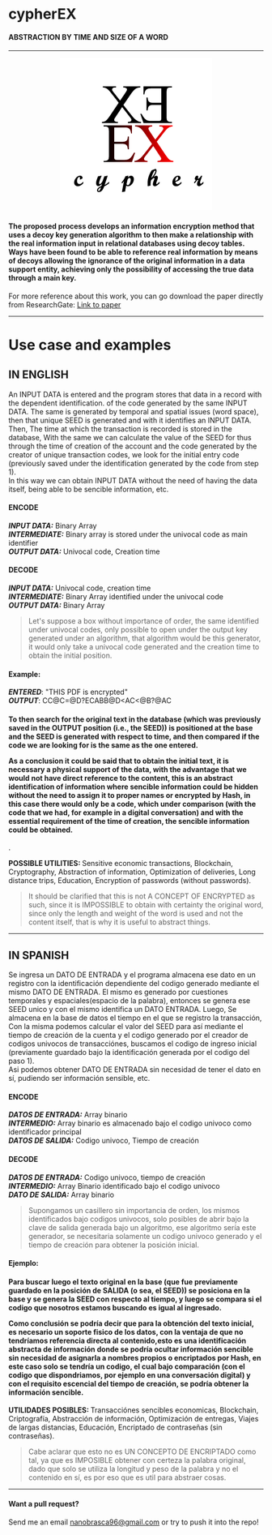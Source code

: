 # cypherEX
#### ABSTRACTION BY TIME AND SIZE OF A WORD

<hr>

<div align="center" style="text-align:center"><img src ="https://github.com/Warkanlock/cypherEX/blob/master/logo_cypherX.png" /></div>

<h4>The proposed process develops an information encryption method that uses a decoy key generation algorithm to then make a relationship with the real information input in relational databases using decoy tables. Ways have been found to be able to reference real information by means of decoys allowing the ignorance of the original information in a data support entity, achieving only the possibility of accessing the true data through a main key.</h4>

For more reference about this work, you can go download the paper directly from ResearchGate:
[Link to paper](https://www.researchgate.net/publication/328615812_CIFRADO_DE_INFORMACION_MEDIANTE_GENERACION_DE_CLAVES_SENUELOS_TEMPORALES?_sg=Binv_1OHXn91ChCfhENIYD3qpBLk9KZNl2uF38o3DDNLt04Byl50-EsST7_ljvD7XA4DS2d_qPHPwgxMcvp0vHL-lpJleyEM2xVrFyQb.Ipw0Y1_20TDApNSpcOcD2Ry-Af5gcSD0MxpAlCAbIdyjXYi1-LaD7PYSVbegSqGXgx_j4iP2IB-4_LyaC9W1Qg)
<hr>

# Use case and examples

## IN ENGLISH
 An INPUT DATA is entered and the program stores that data in a record with the dependent identification.
 of the code generated by the same INPUT DATA. The same is generated by temporal and spatial issues (word space), then that unique SEED is generated and with it identifies an INPUT DATA. 
 Then,
 The time at which the transaction is recorded is stored in the database,
 With the same we can calculate the value of the SEED for thus through the time of creation of the account 
 and the code generated by the creator of unique transaction codes, 
 we look for the initial entry code (previously saved under the identification generated by the code from step 1).  
 In this way we can obtain INPUT DATA without the need of having the data itself, being able to be sencible information, etc.

#### ENCODE 
 ***INPUT DATA:*** Binary Array </br>
 ***INTERMEDIATE:*** Binary array is stored under the univocal code as main identifier </br>
 ***OUTPUT DATA:*** Univocal code, Creation time </br>
 
 #### DECODE 
 
 ***INPUT DATA:*** Univocal code, creation time </br>
 ***INTERMEDIATE:*** Binary Array identified under the univocal code </br>
 ***OUTPUT DATA:*** Binary Array </br>
 
 
 >Let's suppose a box without importance of order, the same identified under univocal codes,
 only possible to open under the output key generated under an algorithm, that algorithm would be this generator,
 it would only take a univocal code generated and the creation time to obtain the initial position. 
 

 #### Example: 

 ***ENTERED***: "THIS PDF is encrypted" </br>
 ***OUTPUT***: CC@C=@D?ECABB@D<AC<@B?@AC </br>
 
 <h4>To then search for the original text in the database (which was previously saved in the OUTPUT position (i.e., the SEED)) 
is positioned at the base and the SEED is generated with respect to time, and then compared if the code we are looking for is the same as the one entered.
 
As a conclusion it could be said that to obtain the initial text, it is necessary a physical support of the data, with the advantage that we would not have direct reference to the content, this is an abstract identification of information where sencible information could be hidden without the need to assign it to proper names or encrypted by Hash, in this case there would only be a code, which under comparison (with the code that we had, for example in a digital conversation) and with the essential requirement of the time of creation, the sencible information could be obtained.</h4>.

 <b> POSSIBLE UTILITIES: </b> Sensitive economic transactions, Blockchain, Cryptography, Abstraction of information, Optimization of deliveries, Long distance trips, Education, Encryption of passwords (without passwords).
 
>It should be clarified that this is not A CONCEPT OF ENCRYPTED as such, since it is IMPOSSIBLE to obtain with certainty the original word, since only the length and weight of the word is used and not the content itself, that is why it is useful to abstract things.
 
<hr> 

## IN SPANISH
 Se ingresa un DATO DE ENTRADA y el programa almacena ese dato en un registro con la identificación dependiente
 del codigo generado mediante el mismo DATO DE ENTRADA. El mismo es generado por cuestiones temporales y espaciales(espacio de la palabra), entonces se genera ese SEED unico y con el mismo identifica un DATO ENTRADA. 
 Luego,
 Se almacena en la base de datos el tiempo en el que se registro la transacción,
 Con la misma podemos calcular el valor del SEED para así mediante el tiempo de creación de la cuenta 
 y el codigo generado por el creador de codigos univocos de transacciónes, 
 buscamos el codigo de ingreso inicial (previamente guardado bajo la identificación generada por el codigo del paso 1).  
 Asi podemos obtener DATO DE ENTRADA sin necesidad de tener el dato en sí, pudiendo ser información sensible, etc.

#### ENCODE 
 ***DATOS DE ENTRADA:*** Array binario </br>
 ***INTERMEDIO:*** Array binario es almacenado bajo el codigo univoco como identificador principal </br>
 ***DATOS DE SALIDA:*** Codigo univoco, Tiempo de creación </br>
 
 #### DECODE 
 
 ***DATOS DE ENTRADA:*** Codigo univoco, tiempo de creación </br>
 ***INTERMEDIO:*** Array Binario identificado bajo el codigo univoco </br>
 ***DATO DE SALIDA:*** Array binario </br>
 
 
 >Supongamos un casillero sin importancia de orden, los mismos identificados bajo codigos univocos,
 solo posibles de abrir bajo la clave de salida generada bajo un algoritmo, ese algoritmo sería este generador,
 se necesitaria solamente un codigo univoco generado y el tiempo de creación para obtener la posición inicial. 
 

 #### Ejemplo: 
 
 <h4>Para buscar luego el texto original en la base (que fue previamente guardado en la posición de SALIDA (o sea, el SEED)) 
se posiciona en la base y se genera la SEED con respecto al tiempo, y luego se compara si el codigo que nosotros estamos buscando es igual al ingresado.
 
Como conclusión se podría decir que para la obtención del texto inicial, es necesario un soporte fisico de los datos, con la ventaja de que no tendríamos referencia directa al contenido,esto es una identificación abstracta de información donde se podría ocultar información sencible sin necesidad de asignarla a nombres propios o encriptados por Hash, en este caso solo se tendría un codigo, el cual bajo comparación (con el codigo que dispondriamos, por ejemplo en una conversación digital) y con el requisito escencial del tiempo de creación, se podría obtener la información sencible.</h4>

 <b>UTILIDADES POSIBLES: </b> Transacciónes sencibles economicas, Blockchain, Criptografía, Abstracción de información, Optimización de entregas, Viajes de largas distancias, Educación, Encriptado de contraseñas (sin contraseñas).
 
>Cabe aclarar que esto no es UN CONCEPTO DE ENCRIPTADO como tal, ya que es IMPOSIBLE obtener con certeza la palabra original, dado que solo se utiliza la longitud y peso de la palabra y no el contenido en sí, es por eso que es util para abstraer cosas.
 
<hr> 

#### Want a pull request?
Send me an email nanobrasca96@gmail.com or try to push it into the repo! 

